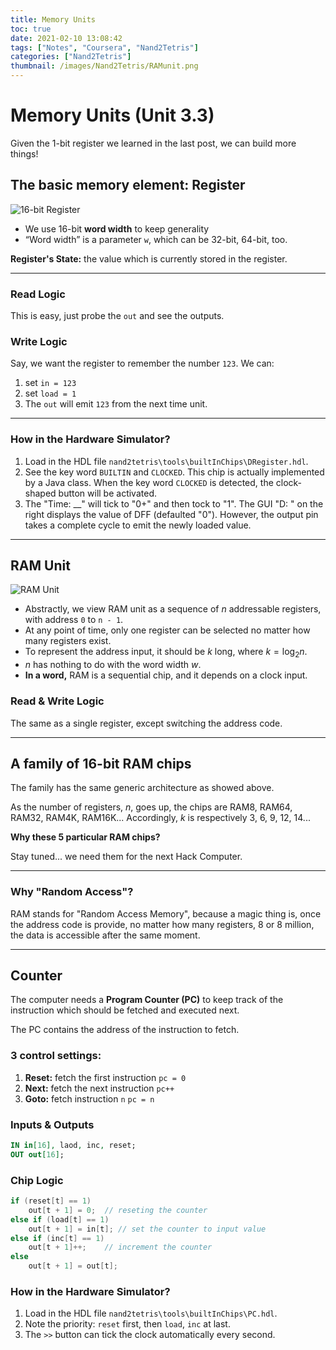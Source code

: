 ```yaml
---
title: Memory Units
toc: true
date: 2021-02-10 13:08:42
tags: ["Notes", "Coursera", "Nand2Tetris"]
categories: ["Nand2Tetris"]
thumbnail: /images/Nand2Tetris/RAMunit.png
---
```


# Memory Units (Unit 3.3)

Given the 1-bit register we learned in the last post, we can build more things!



## The basic memory element: Register

![16-bit Register](/images/Nand2Tetris/16BitRegister.png)

* We use 16-bit **word width** to keep generality
* “Word width” is a parameter `w`, which can be 32-bit, 64-bit, too.

**Register's State:** the value which is currently stored in the register.

---

### Read Logic

This is easy, just probe the `out` and see the outputs.

### Write Logic

Say, we want the register to remember the number `123`. We can:

1. set `in = 123`
2. set `load = 1`
3. The `out` will emit `123` from the next time unit.

---

### How in the Hardware Simulator?

1. Load in the HDL file `nand2tetris\tools\builtInChips\DRegister.hdl`.
2. See the key word `BUILTIN` and `CLOCKED`. This chip is actually implemented by a Java class. When the key word `CLOCKED` is detected, the clock-shaped button will be activated.
3. The "Time: __" will tick to "0+" and then tock to "1". The GUI "D: " on the right displays the value of DFF (defaulted "0"). However, the output pin takes a complete cycle to emit the newly loaded value.

---

## RAM Unit

![RAM Unit](/images/Nand2Tetris/RAMunit.png)

* Abstractly, we view RAM unit as a sequence of $n$ addressable registers, with address `0` to `n - 1`.
* At any point of time, only one register can be selected no matter how many registers exist.
* To represent the address input, it should be $k$ long, where $k = \log_2 n$.
* $n$ has nothing to do with the word width $w$.
* **In a word,** RAM is a sequential chip, and it depends on a clock input.

### Read & Write Logic

The same as a single register, except switching the address code.

---

## A family of 16-bit RAM chips

The family has the same generic architecture as showed above.

As the number of registers, $n$, goes up, the chips are RAM8, RAM64, RAM32, RAM4K, RAM16K... Accordingly, $k$ is respectively 3, 6, 9, 12, 14...

**Why these 5 particular RAM chips?**

Stay tuned... we need them for the next Hack Computer.

---

### Why "Random Access"?

RAM stands for "Random Access Memory", because a magic thing is, once the address code is provide, no matter how many registers, 8 or 8 million, the data is accessible after the same moment.


---

## Counter

The computer needs a **Program Counter (PC)**  to keep track of the instruction which should be fetched and executed next.

The PC contains the address of the instruction to fetch.

### 3 control settings:

1. **Reset:** fetch the first instruction		`pc = 0`
2. **Next:** fetch the next instruction `pc++`
3. **Goto:** fetch instruction `n`          `pc = n`

### Inputs & Outputs

```vhdl
IN in[16], laod, inc, reset;
OUT out[16];
```

### Chip Logic

```java
if (reset[t] == 1)
	out[t + 1] = 0;  // reseting the counter
else if (load[t] == 1)
    out[t + 1] = in[t]; // set the counter to input value
else if (inc[t] == 1)
    out[t + 1]++;    // increment the counter
else
    out[t + 1] = out[t];
```

### How in the Hardware Simulator?

1. Load in  the HDL file `nand2tetris\tools\builtInChips\PC.hdl`.
2. Note the priority: `reset` first, then `load`, `inc` at last.
3. The `>>` button can tick the clock automatically every second. 


